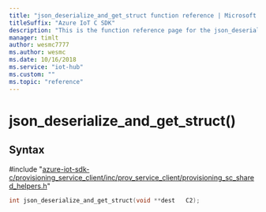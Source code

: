 ```yaml
---                             
title: "json_deserialize_and_get_struct function reference | Microsoft Docs" 
titleSuffix: "Azure IoT C SDK"            
description: "This is the function reference page for the json_deserialize_and_get_struct() function in the Azure IoT C SDK. This SDK is used with Azure IoT Hub and Azure IoT Hub Device Provisioning Service"            
manager: timlt                 
author: wesmc7777              
ms.author: wesmc               
ms.date: 10/16/2018                    
ms.service: "iot-hub"             
ms.custom: ""                
ms.topic: "reference"        
---                            
```


# json_deserialize_and_get_struct()

## Syntax

\#include "[azure-iot-sdk-c/provisioning_service_client/inc/prov_service_client/provisioning_sc_shared_helpers.h](../provisioning-sc-shared-helpers-h.md)"  
```C
int json_deserialize_and_get_struct(void **dest   C2);
```


